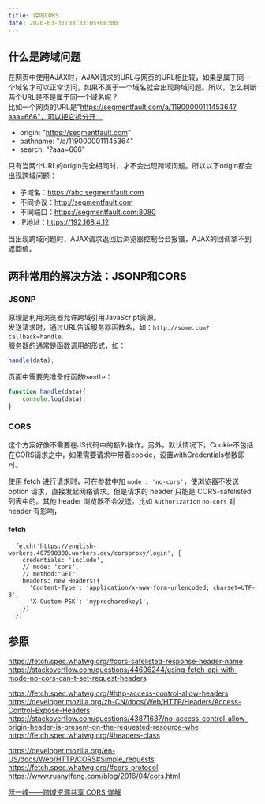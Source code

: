 ```yaml
---
title: 跨域CORS
date: 2020-03-31T08:33:05+08:00
---
```

## 什么是跨域问题
在网页中使用AJAX时，AJAX请求的URL与网页的URL相比较，如果是属于同一个域名才可以正常访问，如果不属于一个域名就会出现跨域问题。所以，怎么判断两个URL是不是属于同一个域名呢？    
比如一个网页的URL是"https://segmentfault.com/a/1190000011145364?aaa=666"，可以把它拆分开：  
- origin: "https://segmentfault.com"  
- pathname: "/a/1190000011145364"  
- search: "?aaa=666"  

只有当两个URL的origin完全相同时，才不会出现跨域问题。所以以下origin都会出现跨域问题：  

- 子域名：https://abc.segmentfault.com  
- 不同协议：http://segmentfault.com  
- 不同端口：https://segmentfault.com:8080  
- IP地址：https://192.168.4.12    

当出现跨域问题时，AJAX请求返回后浏览器控制台会报错，AJAX的回调拿不到返回值。
## 两种常用的解决方法：JSONP和CORS
### JSONP
原理是利用浏览器允许跨域引用JavaScript资源。  
发送请求时，通过URL告诉服务器函数名，如：`http://some.com?callback=handle`.  
服务器的通常是函数调用的形式，如：  
```javascript
handle(data);
```
页面中需要先准备好函数`handle`：
```javascript
function handle(data){
	console.log(data);
}
```

### CORS
这个方案好像不需要在JS代码中的额外操作。另外，默认情况下，Cookie不包括在CORS请求之中，如果需要请求中带着cookie，设置withCredentials参数即可。  

使用 fetch 进行请求时，可在参数中加 `mode : 'no-cors'`，使浏览器不发送 option 请求，直接发起网络请求。但是请求的 header 只能是 CORS-safelisted 列表中的。其他 header 浏览器不会发送。比如 `Authorization` 
`no-cors` 对 header 有影响，

#### fetch

```
  fetch('https://english-workers.407590300.workers.dev/corsproxy/login', {
    credentials: 'include',
    // mode: 'cors',
    // method:"GET",
    headers: new Headers({
      'Content-Type': 'application/x-www-form-urlencoded; charset=UTF-8',
      'X-Custom-PSK': 'mypresharedkey1',
    })
  })
  ```

## 参照

https://fetch.spec.whatwg.org/#cors-safelisted-response-header-name
https://stackoverflow.com/questions/44606244/using-fetch-api-with-mode-no-cors-can-t-set-request-headers

https://fetch.spec.whatwg.org/#http-access-control-allow-headers
https://developer.mozilla.org/zh-CN/docs/Web/HTTP/Headers/Access-Control-Expose-Headers
https://stackoverflow.com/questions/43871637/no-access-control-allow-origin-header-is-present-on-the-requested-resource-whe
https://fetch.spec.whatwg.org/#headers-class

https://developer.mozilla.org/en-US/docs/Web/HTTP/CORS#Simple_requests
https://fetch.spec.whatwg.org/#cors-protocol
https://www.ruanyifeng.com/blog/2016/04/cors.html

[阮一峰——跨域资源共享 CORS 详解](http://www.ruanyifeng.com/blog/2016/04/cors.html)